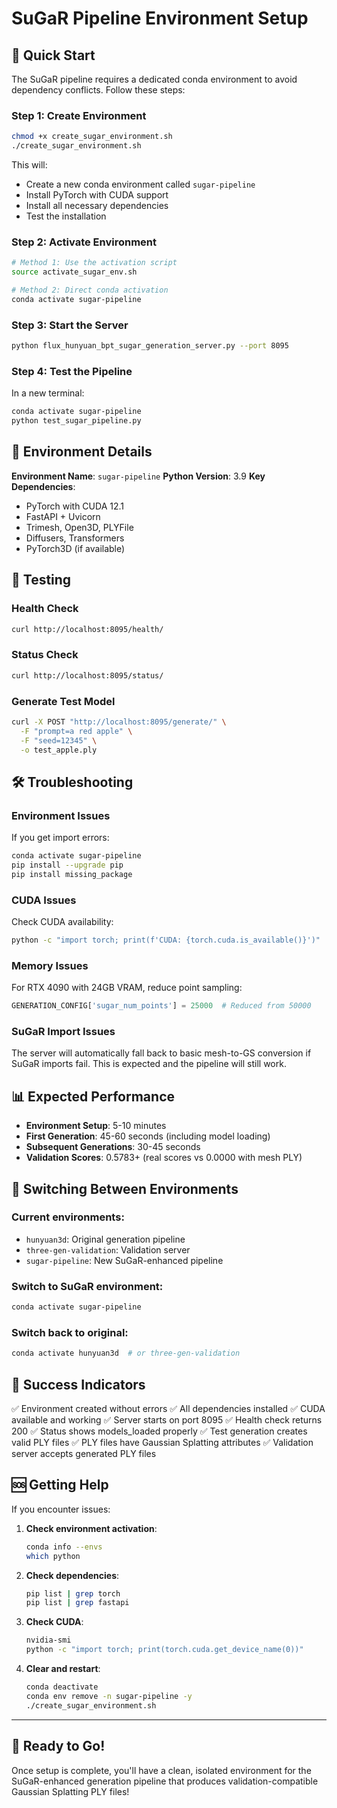 # SuGaR Pipeline Environment Setup

## 🚀 Quick Start

The SuGaR pipeline requires a dedicated conda environment to avoid dependency conflicts. Follow these steps:

### Step 1: Create Environment
```bash
chmod +x create_sugar_environment.sh
./create_sugar_environment.sh
```

This will:
- Create a new conda environment called `sugar-pipeline`
- Install PyTorch with CUDA support
- Install all necessary dependencies
- Test the installation

### Step 2: Activate Environment
```bash
# Method 1: Use the activation script
source activate_sugar_env.sh

# Method 2: Direct conda activation
conda activate sugar-pipeline
```

### Step 3: Start the Server
```bash
python flux_hunyuan_bpt_sugar_generation_server.py --port 8095
```

### Step 4: Test the Pipeline
In a new terminal:
```bash
conda activate sugar-pipeline
python test_sugar_pipeline.py
```

## 🔧 Environment Details

**Environment Name**: `sugar-pipeline`
**Python Version**: 3.9
**Key Dependencies**:
- PyTorch with CUDA 12.1
- FastAPI + Uvicorn
- Trimesh, Open3D, PLYFile
- Diffusers, Transformers
- PyTorch3D (if available)

## 🧪 Testing

### Health Check
```bash
curl http://localhost:8095/health/
```

### Status Check
```bash
curl http://localhost:8095/status/
```

### Generate Test Model
```bash
curl -X POST "http://localhost:8095/generate/" \
  -F "prompt=a red apple" \
  -F "seed=12345" \
  -o test_apple.ply
```

## 🛠️ Troubleshooting

### Environment Issues
If you get import errors:
```bash
conda activate sugar-pipeline
pip install --upgrade pip
pip install missing_package
```

### CUDA Issues
Check CUDA availability:
```bash
python -c "import torch; print(f'CUDA: {torch.cuda.is_available()}')"
```

### Memory Issues
For RTX 4090 with 24GB VRAM, reduce point sampling:
```python
GENERATION_CONFIG['sugar_num_points'] = 25000  # Reduced from 50000
```

### SuGaR Import Issues
The server will automatically fall back to basic mesh-to-GS conversion if SuGaR imports fail. This is expected and the pipeline will still work.

## 📊 Expected Performance

- **Environment Setup**: 5-10 minutes
- **First Generation**: 45-60 seconds (including model loading)
- **Subsequent Generations**: 30-45 seconds
- **Validation Scores**: 0.5783+ (real scores vs 0.0000 with mesh PLY)

## 🔄 Switching Between Environments

### Current environments:
- `hunyuan3d`: Original generation pipeline
- `three-gen-validation`: Validation server
- `sugar-pipeline`: New SuGaR-enhanced pipeline

### Switch to SuGaR environment:
```bash
conda activate sugar-pipeline
```

### Switch back to original:
```bash
conda activate hunyuan3d  # or three-gen-validation
```

## 🎯 Success Indicators

✅ Environment created without errors
✅ All dependencies installed
✅ CUDA available and working
✅ Server starts on port 8095
✅ Health check returns 200
✅ Status shows models_loaded properly
✅ Test generation creates valid PLY files
✅ PLY files have Gaussian Splatting attributes
✅ Validation server accepts generated PLY files

## 🆘 Getting Help

If you encounter issues:

1. **Check environment activation**:
   ```bash
   conda info --envs
   which python
   ```

2. **Check dependencies**:
   ```bash
   pip list | grep torch
   pip list | grep fastapi
   ```

3. **Check CUDA**:
   ```bash
   nvidia-smi
   python -c "import torch; print(torch.cuda.get_device_name(0))"
   ```

4. **Clear and restart**:
   ```bash
   conda deactivate
   conda env remove -n sugar-pipeline -y
   ./create_sugar_environment.sh
   ```

---

## 🎉 Ready to Go!

Once setup is complete, you'll have a clean, isolated environment for the SuGaR-enhanced generation pipeline that produces validation-compatible Gaussian Splatting PLY files! 